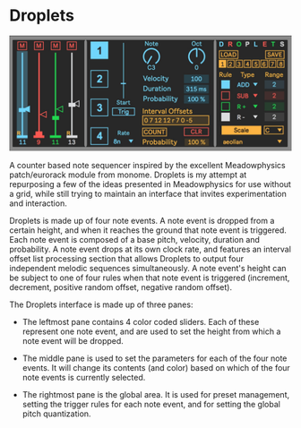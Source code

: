 # Droplets

![Droplets Image](Droplets.jpg)

A counter based note sequencer inspired by the excellent Meadowphysics patch/eurorack 
module from monome. Droplets is my attempt at repurposing a few of the ideas presented 
in Meadowphysics for use without a grid, while still trying to maintain an interface 
that invites experimentation and interaction.

Droplets is made up of four note events. A note event is dropped from a certain
height, and when it reaches the ground that note event is triggered. Each note event 
is composed of a base pitch, velocity, duration and probability. A note event drops
at its own clock rate, and features an interval offset list processing section 
that allows Droplets to output four independent melodic sequences simultaneously.
A note event's height can be subject to one of four rules when that note event is
triggered (increment, decrement, positive random offset, negative random offset).


The Droplets interface is made up of three panes:

- The leftmost pane contains 4 color coded sliders. Each of these represent one note event,
and are used to set the height from which a note event will be dropped.

- The middle pane is used to set the parameters for each of the four note events. It will
change its contents (and color) based on which of the four note events is currently selected.

- The rightmost pane is the global area. It is used for preset management, setting the trigger
rules for each note event, and for setting the global pitch quantization.
